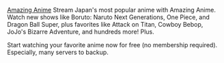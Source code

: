 [Amazing Anime](https://hharri16.github.io/appset.appinstaller) Stream Japan's most popular anime with Amazing Anime. Watch new shows like Boruto: Naruto Next Generations, One Piece, and Dragon Ball Super, plus favorites like Attack on Titan, Cowboy Bebop, JoJo's Bizarre Adventure, and hundreds more! Plus.

Start watching your favorite anime now for free (no membership required). Especially, many servers to backup.